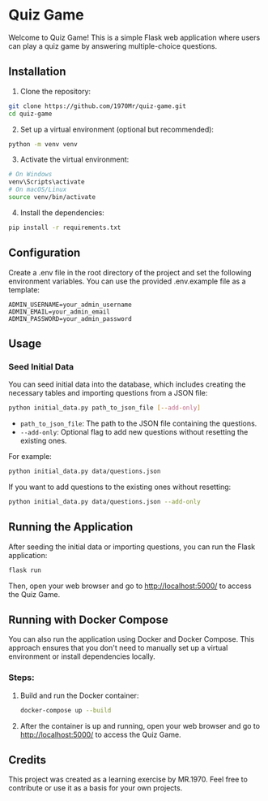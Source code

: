 # Quiz Game

Welcome to Quiz Game! This is a simple Flask web application where users can play a quiz game by answering multiple-choice questions.

## Installation

1. Clone the repository:

```bash
git clone https://github.com/1970Mr/quiz-game.git
cd quiz-game
```

2. Set up a virtual environment (optional but recommended):

```bash
python -m venv venv
```

3. Activate the virtual environment:

```bash
# On Windows
venv\Scripts\activate
# On macOS/Linux
source venv/bin/activate
```

4. Install the dependencies:

```bash
pip install -r requirements.txt
```

## Configuration

Create a .env file in the root directory of the project and set the following environment variables. You can use the provided .env.example file as a template:
```
ADMIN_USERNAME=your_admin_username
ADMIN_EMAIL=your_admin_email
ADMIN_PASSWORD=your_admin_password
```

## Usage

### Seed Initial Data

You can seed initial data into the database, which includes creating the necessary tables and importing questions from a JSON file:

```bash
python initial_data.py path_to_json_file [--add-only]
```

- `path_to_json_file`: The path to the JSON file containing the questions.
- `--add-only`: Optional flag to add new questions without resetting the existing ones.

For example:

```bash
python initial_data.py data/questions.json
```

If you want to add questions to the existing ones without resetting:

```bash
python initial_data.py data/questions.json --add-only
```

## Running the Application

After seeding the initial data or importing questions, you can run the Flask application:

```bash
flask run
```

Then, open your web browser and go to [http://localhost:5000/](http://localhost:5000/) to access the Quiz Game.

## Running with Docker Compose

You can also run the application using Docker and Docker Compose. This approach ensures that you don't need to manually set up a virtual environment or install dependencies locally.

### Steps:

1. Build and run the Docker container:

    ```bash
    docker-compose up --build
    ```

2. After the container is up and running, open your web browser and go to [http://localhost:5000/](http://localhost:5000/) to access the Quiz Game.

## Credits

This project was created as a learning exercise by MR.1970. Feel free to contribute or use it as a basis for your own projects.
